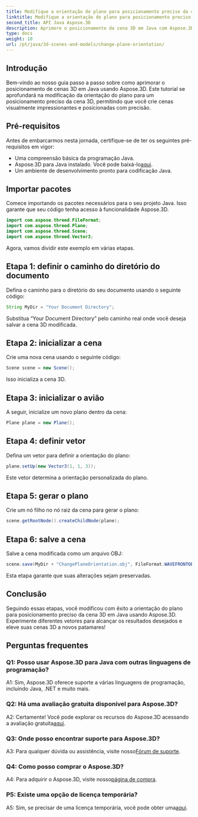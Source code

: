 ```yaml
---
title: Modifique a orientação do plano para posicionamento preciso da cena 3D em Java
linktitle: Modifique a orientação do plano para posicionamento preciso da cena 3D em Java
second_title: API Java Aspose.3D
description: Aprimore o posicionamento da cena 3D em Java com Aspose.3D. Modifique a orientação do plano para obter precisão. Baixe agora para uma experiência visual cativante.
type: docs
weight: 10
url: /pt/java/3d-scenes-and-models/change-plane-orientation/
---
```

## Introdução

Bem-vindo ao nosso guia passo a passo sobre como aprimorar o posicionamento de cenas 3D em Java usando Aspose.3D. Este tutorial se aprofundará na modificação da orientação do plano para um posicionamento preciso da cena 3D, permitindo que você crie cenas visualmente impressionantes e posicionadas com precisão.

## Pré-requisitos

Antes de embarcarmos nesta jornada, certifique-se de ter os seguintes pré-requisitos em vigor:

- Uma compreensão básica da programação Java.
- Aspose.3D para Java instalado. Você pode baixá-lo[aqui](https://releases.aspose.com/3d/java/).
- Um ambiente de desenvolvimento pronto para codificação Java.

## Importar pacotes

Comece importando os pacotes necessários para o seu projeto Java. Isso garante que seu código tenha acesso à funcionalidade Aspose.3D. 

```java
import com.aspose.threed.FileFormat;
import com.aspose.threed.Plane;
import com.aspose.threed.Scene;
import com.aspose.threed.Vector3;
```

Agora, vamos dividir este exemplo em várias etapas.

## Etapa 1: definir o caminho do diretório do documento

Defina o caminho para o diretório do seu documento usando o seguinte código:

```java
String MyDir = "Your Document Directory";
```

Substitua “Your Document Directory” pelo caminho real onde você deseja salvar a cena 3D modificada.

## Etapa 2: inicializar a cena

Crie uma nova cena usando o seguinte código:

```java
Scene scene = new Scene();
```

Isso inicializa a cena 3D.

## Etapa 3: inicializar o avião

A seguir, inicialize um novo plano dentro da cena:

```java
Plane plane = new Plane();
```

## Etapa 4: definir vetor

Defina um vetor para definir a orientação do plano:

```java
plane.setUp(new Vector3(1, 1, 3));
```

Este vetor determina a orientação personalizada do plano.

## Etapa 5: gerar o plano

Crie um nó filho no nó raiz da cena para gerar o plano:

```java
scene.getRootNode().createChildNode(plane);
```

## Etapa 6: salve a cena

Salve a cena modificada como um arquivo OBJ:

```java
scene.save(MyDir + "ChangePlaneOrientation.obj", FileFormat.WAVEFRONTOBJ);
```

Esta etapa garante que suas alterações sejam preservadas.

## Conclusão

Seguindo essas etapas, você modificou com êxito a orientação do plano para posicionamento preciso da cena 3D em Java usando Aspose.3D. Experimente diferentes vetores para alcançar os resultados desejados e eleve suas cenas 3D a novos patamares!


## Perguntas frequentes

### Q1: Posso usar Aspose.3D para Java com outras linguagens de programação?

A1: Sim, Aspose.3D oferece suporte a várias linguagens de programação, incluindo Java, .NET e muito mais.

### Q2: Há uma avaliação gratuita disponível para Aspose.3D?

 A2: Certamente! Você pode explorar os recursos do Aspose.3D acessando a avaliação gratuita[aqui](https://releases.aspose.com/).

### Q3: Onde posso encontrar suporte para Aspose.3D?

 A3: Para qualquer dúvida ou assistência, visite nosso[Fórum de suporte](https://forum.aspose.com/c/3d/18).

### Q4: Como posso comprar o Aspose.3D?

 A4: Para adquirir o Aspose.3D, visite nosso[página de compra](https://purchase.aspose.com/buy).

### P5: Existe uma opção de licença temporária?

 A5: Sim, se precisar de uma licença temporária, você pode obter uma[aqui](https://purchase.aspose.com/temporary-license/).